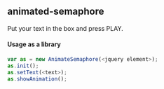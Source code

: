 ## animated-semaphore

Put your text in the box and press PLAY.

#### Usage as a library

```javascript
var as = new AnimateSemaphore(<jquery element>);
as.init();
as.setText(<text>);
as.showAnimation();
```
